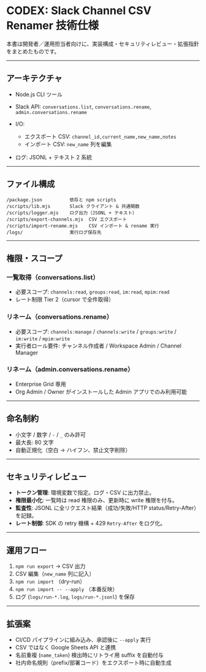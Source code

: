 # CODEX: Slack Channel CSV Renamer 技術仕様

本書は開発者／運用担当者向けに、実装構成・セキュリティレビュー・拡張指針をまとめたものです。

---

## アーキテクチャ

* Node.js CLI ツール
* Slack API: `conversations.list`, `conversations.rename`, `admin.conversations.rename`
* I/O:

  * エクスポート CSV: `channel_id,current_name,new_name,notes`
  * インポート CSV: `new_name` 列を編集
* ログ: JSONL + テキスト 2 系統

---

## ファイル構成

```
/package.json          依存と npm scripts
/scripts/lib.mjs       Slack クライアント & 共通関数
/scripts/logger.mjs    ログ出力（JSONL + テキスト）
/scripts/export-channels.mjs  CSV エクスポート
/scripts/import-rename.mjs    CSV インポート & rename 実行
/logs/                 実行ログ保存先
```

---

## 権限・スコープ

### 一覧取得（conversations.list）

* 必要スコープ: `channels:read`, `groups:read`, `im:read`, `mpim:read`
* レート制限 Tier 2（cursor で全件取得）

### リネーム（conversations.rename）

* 必要スコープ: `channels:manage` / `channels:write` / `groups:write` / `im:write` / `mpim:write`
* 実行者ロール要件: チャンネル作成者 / Workspace Admin / Channel Manager

### リネーム（admin.conversations.rename）

* Enterprise Grid 専用
* Org Admin / Owner がインストールした Admin アプリでのみ利用可能

---

## 命名制約

* 小文字 / 数字 / `-` / `_` のみ許可
* 最大長: 80 文字
* 自動正規化（空白 → ハイフン、禁止文字削除）

---

## セキュリティレビュー

* **トークン管理**: 環境変数で指定。ログ・CSV に出力禁止。
* **権限最小化**: 一覧時は read 権限のみ、更新時に write 権限を付与。
* **監査性**: JSONL に全リクエスト結果（成功/失敗/HTTP status/Retry-After）を記録。
* **レート制御**: SDK の retry 機構 + 429 `Retry-After` をログ化。

---

## 運用フロー

1. `npm run export` → CSV 出力
2. CSV 編集（`new_name` 列に記入）
3. `npm run import` （dry-run）
4. `npm run import -- --apply` （本番反映）
5. ログ (`logs/run-*.log`, `logs/run-*.jsonl`) を保存

---

## 拡張案

* CI/CD パイプラインに組み込み、承認後に `--apply` 実行
* CSV ではなく Google Sheets API と連携
* 名前重複 (`name_taken`) 検出時にリトライ用 suffix を自動付与
* 社内命名規則（prefix/部署コード）をエクスポート時に自動生成